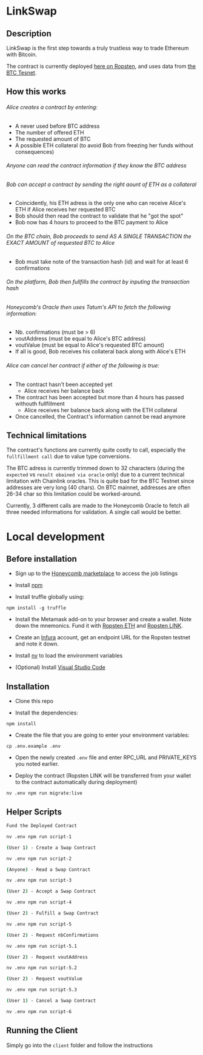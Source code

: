# LinkSwap

## Description
LinkSwap is the first step towards a truly trustless way to trade Ethereum with Bitcoin.

The contract is currently deployed [here on Ropsten](https://ropsten.etherscan.io/address/0x3f458ebe40f6fa1bc8546884dfb82b6becb2546d), and uses data from [the BTC Tesnet](https://live.blockcypher.com/btc-testnet).

## How this works

###### Alice creates a contract by entering:
- A never used before BTC address
- The number of offered ETH
- The requested amount of BTC
- A possible ETH collateral (to avoid Bob from freezing her funds without consequences)

###### Anyone can read the contract information if they know the BTC address

###### Bob can accept a contract by sending the right aount of ETH as a collateral
- Coincidently, his ETH adress is the only one who can receive Alice's ETH if Alice receives her requested BTC
- Bob should then read the contract to validate that he "got the spot"
- Bob now has 4 hours to proceed to the BTC payment to Alice

###### On the BTC chain, Bob proceeds to send AS A SINGLE TRANSACTION the EXACT AMOUNT of requested BTC to Alice
- Bob must take note of the transaction hash (id) and wait for at least 6 confirmations

###### On the platform, Bob then fullfills the contract by inputing the transaction hash

###### Honeycomb's Oracle then uses Tatum's API to fetch the following information:
- Nb. confirmations (must be > 6)
- voutAddress (must be equal to Alice's BTC address)
- voutValue (must be equal to Alice's requested BTC amount)
- If all is good, Bob receives his collateral back along with Alice's ETH

###### Alice can cancel her contract if either of the following is true:
- The contract hasn't been accepted yet
  - Alice receives her balance back
- The contract has been accepted but more than 4 hours has passed withouth fullfillment
  - Alice receives her balance back along with the ETH collateral
- Once cancelled, the Contract's information cannot be read anymore

## Technical limitations

The contract's functions are currently quite costly to call, especially the `fullfillment call` due to value type conversions.

The BTC adress is currently trimmed down to 32 characters (during the `expected` vs `result obained via oracle` only) due to a current technical limitation with Chainlink oracles. This is quite bad for the BTC Testnet since addresses are very long (40 chars). On BTC mainnet, addresses are often 26-34 char so this limitation could be worked-around.

Currently, 3 different calls are made to the Honeycomb Oracle to fetch all three needed informations for validation. A single call would be better.

# Local development

## Before installation

- Sign up to the [Honeycomb marketplace](https://honeycomb.marketplace) to access the job listings

- Install [npm](https://www.npmjs.com/get-npm)

- Install truffle globally using:

`npm install -g truffle`

- Install the Metamask add-on to your browser and create a wallet.
Note down the mnemonics.
Fund it with [Ropsten ETH](https://faucet.metamask.io/) and [Ropsten LINK](https://ropsten.chain.link/).

- Create an [Infura](https://infura.io/) account, get an endpoint URL for the Ropsten testnet and note it down.

- Install [nv](https://github.com/jcouture/nv) to load the environment variables

- (Optional) Install [Visual Studio Code](https://code.visualstudio.com/)

## Installation

- Clone this repo

- Install the dependencies:

`npm install`

- Create the file that you are going to enter your environment variables:

`cp .env.example .env`

- Open the newly created `.env` file and enter RPC_URL and PRIVATE_KEYS you noted earlier.

- Deploy the contract (Ropsten LINK will be transferred from your wallet to the contract automatically during deployment)

`nv .env npm run migrate:live`

## Helper Scripts

```bash
Fund the Deployed Contract

nv .env npm run script-1
```

```bash
(User 1) - Create a Swap Contract

nv .env npm run script-2
```

```bash
(Anyone) - Read a Swap Contract

nv .env npm run script-3
```

```bash
(User 2) - Accept a Swap Contract

nv .env npm run script-4
```

```bash
(User 2) - Fulfill a Swap Contract

nv .env npm run script-5
```

```bash
(User 2) - Request nbConfirmations

nv .env npm run script-5.1
```

```bash
(User 2) - Request voutAddress

nv .env npm run script-5.2
```

```bash
(User 2) - Request voutValue

nv .env npm run script-5.3
```

```bash
(User 1) - Cancel a Swap Contract

nv .env npm run script-6
```

## Running the Client

Simply go into the `client` folder and follow the instructions
